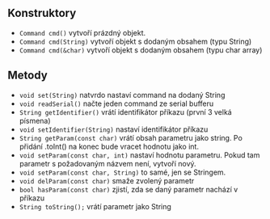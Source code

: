 Konstruktory
---
- `Command cmd()` vytvoří prázdný objekt.
- `Command cmd(String)` vytvoří objekt s dodaným obsahem (typu String)
- `Command cmd(&char)` vytvoří objekt s dodaným obsahem (typu char array)


Metody
---
- `void set(String)` natvrdo nastaví command na dodaný String 
- `void readSerial()` načte jeden command ze serial bufferu
- `String getIdentifier()` vrátí identifikátor příkazu (první 3 velká písmena)
- `void setIdentifier(String)` nastaví identifikátor příkazu
- `String getParam(const char)` vrátí obsah parametru jako string. Po přidání .toInt() na konec bude vracet hodnotu jako int.
- `void setParam(const char, int)` nastaví hodnotu parametru. Pokud tam parametr s požadovaným názvem není, vytvoří nový.
- `void setParam(const char, String)` to samé, jen se Stringem.
- `void delParam(const char)` smaže zvolený parametr
- `bool hasParam(const char)` zjistí, zda se daný parametr nachází v příkazu
- `String toString();` vrátí parametr jako String
